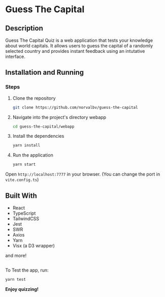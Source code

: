 # Guess The Capital

## Description

Guess The Capital Quiz is a web application that tests your knowledge about world capitals. It allows users to guess the capital of a randomly selected country and provides instant feedback using an intutative interface.

## Installation and Running

### Steps

1. Clone the repository
    ```bash
    git clone https://github.com/norvalbv/guess-the-capital
    ```
2. Navigate into the project's directory webapp
    ```bash
    cd guess-the-capital/webapp
    ```
3. Install the dependencies
    ```bash
    yarn install
    ```
4. Run the application
    ```bash
    yarn start
    ```

Open `http://localhost:7777` in your browser. (You can change the port in `vite.config.ts`)

## Built With

- React
- TypeScript
- TailwindCSS
- Jest
- SWR
- Axios
- Yarn
- Visx (a D3 wrapper)

and more!

## 

To Test the app, run:
```Bash
yarn test
```


**Enjoy quizzing!**
